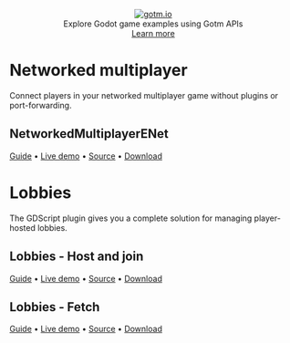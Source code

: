 <p align="center">
  <a href="https://gotm.io"><img src="https://i.imgur.com/mc8HAgS.png" alt="gotm.io"></a>
  <br/>
  Explore Godot game examples using Gotm APIs
  <br />
  <a href="https://gotm.io/about">Learn more</a>
</p>

# Networked multiplayer
Connect players in your networked multiplayer game without plugins or port-forwarding.

## NetworkedMultiplayerENet
[Guide](https://gotm.io/docs#networked-multiplayer) • [Live demo](https://gotm.io/game-examples/networkedmultiplayerenet) • [Source](https://github.com/PlayGotm/Game-Examples/tree/master/NetworkedMultiplayerENet) • [Download]()

# Lobbies
The GDScript plugin gives you a complete solution for managing player-hosted lobbies.

## Lobbies - Host and join
[Guide](https://gotm.io/docs#lobbies) • [Live demo](https://gotm.io/game-examples/lobbies) • [Source](https://github.com/PlayGotm/Game-Examples/tree/master/Lobbies%20-%20Host%20and%20join) • [Download]()

## Lobbies - Fetch
[Guide](https://gotm.io/docs#fetch-lobbies) • [Live demo](https://gotm.io/game-examples/lobbies-fetch) • [Source](https://github.com/PlayGotm/Game-Examples/tree/master/Lobbies%20-%20Fetch) • [Download]()
